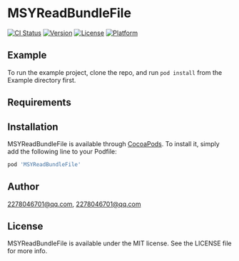 # MSYReadBundleFile

[![CI Status](https://img.shields.io/travis/2278046701@qq.com/MSYReadBundleFile.svg?style=flat)](https://travis-ci.org/2278046701@qq.com/MSYReadBundleFile)
[![Version](https://img.shields.io/cocoapods/v/MSYReadBundleFile.svg?style=flat)](https://cocoapods.org/pods/MSYReadBundleFile)
[![License](https://img.shields.io/cocoapods/l/MSYReadBundleFile.svg?style=flat)](https://cocoapods.org/pods/MSYReadBundleFile)
[![Platform](https://img.shields.io/cocoapods/p/MSYReadBundleFile.svg?style=flat)](https://cocoapods.org/pods/MSYReadBundleFile)

## Example

To run the example project, clone the repo, and run `pod install` from the Example directory first.

## Requirements

## Installation

MSYReadBundleFile is available through [CocoaPods](https://cocoapods.org). To install
it, simply add the following line to your Podfile:

```ruby
pod 'MSYReadBundleFile'
```

## Author

2278046701@qq.com, 2278046701@qq.com

## License

MSYReadBundleFile is available under the MIT license. See the LICENSE file for more info.
